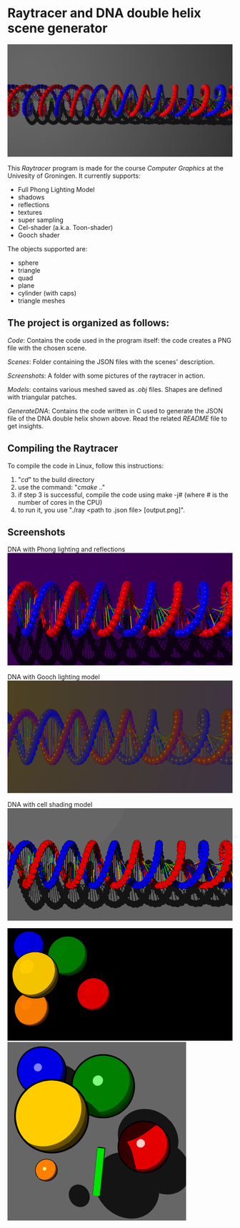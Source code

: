 Raytracer and DNA double helix scene generator
==============================================

![frist](/Scenes/dna/dnaHD.png)  

This *Raytracer* program is made for the course *Computer Graphics* at the Univesity of Groningen. It currently supports:
+ Full Phong Lighting Model 
+ shadows 
+ reflections 
+ textures 
+ super sampling 
+ Cel-shader (a.k.a. Toon-shader)
+ Gooch shader

The objects supported are:
+ sphere
+ triangle
+ quad
+ plane
+ cylinder (with caps)
+ triangle meshes 


The project is organized as follows:
-----------------------------------

*Code*:
  Contains the code used in the program itself: the code creates a PNG file with the chosen scene. 
  
*Scenes*:
  Folder containing the JSON files with the scenes' description.  

*Screenshots*:
  A folder with some pictures of the raytracer in action. 

*Models*:
  contains various meshed saved as *.obj* files. Shapes are defined with triangular patches. 

*GenerateDNA*:
  Contains the code written in C used to generate the JSON file of the DNA double helix shown above. Read the related *README* file to get insights.

Compiling the Raytracer
---------------------------
To compile the code in Linux, follow this instructions:

 1. "*cd*" to the build directory
 2. use the command: "*cmake* .." 
 3. if step 3 is successful, compile the code using make -j# (where # is the number of cores in the CPU)
 4. to run it, you use "./ray <path to .json file> [output.png]".
  

Screenshots
---------------------------
DNA with Phong lighting and reflections
![frist](/Scenes/dna/dnaRef.png) 

DNA with Gooch lighting model
![frist](/Scenes/dna/dnaGooch.png) 

DNA with cell shading model
![frist](/Scenes/dna/dnaToon1.png) 

![frist](/Screenshots/toon.png) 
![frist](/Screenshots/cyl.png) 

